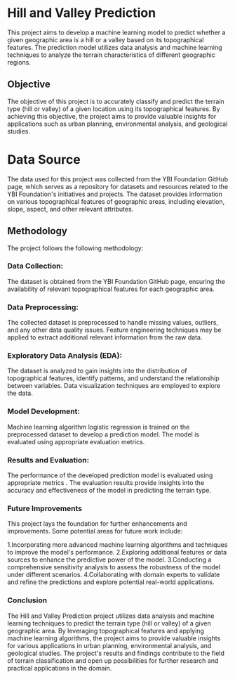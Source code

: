 # Hill and Valley Prediction
This project aims to develop a machine learning model to predict whether a given geographic area is a hill or a valley based on its topographical features. The prediction model utilizes data analysis and machine learning techniques to analyze the terrain characteristics of different geographic regions.

## Objective
The objective of this project is to accurately classify and predict the terrain type (hill or valley) of a given location using its topographical features. By achieving this objective, the project aims to provide valuable insights for applications such as urban planning, environmental analysis, and geological studies.

# Data Source
The data used for this project was collected from the YBI Foundation GitHub page, which serves as a repository for datasets and resources related to the YBI Foundation's initiatives and projects. The dataset provides information on various topographical features of geographic areas, including elevation, slope, aspect, and other relevant attributes.

## Methodology
The project follows the following methodology:

### Data Collection:
The dataset is obtained from the YBI Foundation GitHub page, ensuring the availability of relevant topographical features for each geographic area.

### Data Preprocessing:
The collected dataset is preprocessed to handle missing values, outliers, and any other data quality issues. Feature engineering techniques may be applied to extract additional relevant information from the raw data.

### Exploratory Data Analysis (EDA): 
The dataset is analyzed to gain insights into the distribution of topographical features, identify patterns, and understand the relationship between variables. Data visualization techniques are employed to explore the data.

### Model Development:
Machine learning algorithm logistic regression is trained on the preprocessed dataset to develop a prediction model. The model is evaluated using appropriate evaluation metrics.


### Results and Evaluation:
The performance of the developed prediction model is evaluated using appropriate metrics . The evaluation results provide insights into the accuracy and effectiveness of the model in predicting the terrain type.

### Future Improvements
This project lays the foundation for further enhancements and improvements. Some potential areas for future work include:

1.Incorporating more advanced machine learning algorithms and techniques to improve the model's performance.
2.Exploring additional features or data sources to enhance the predictive power of the model.
3.Conducting a comprehensive sensitivity analysis to assess the robustness of the model under different scenarios.
4.Collaborating with domain experts to validate and refine the predictions and explore potential real-world applications.

### Conclusion
The Hill and Valley Prediction project utilizes data analysis and machine learning techniques to predict the terrain type (hill or valley) of a given geographic area. By leveraging topographical features and applying machine learning algorithms, the project aims to provide valuable insights for various applications in urban planning, environmental analysis, and geological studies. The project's results and findings contribute to the field of terrain classification and open up possibilities for further research and practical applications in the domain.
